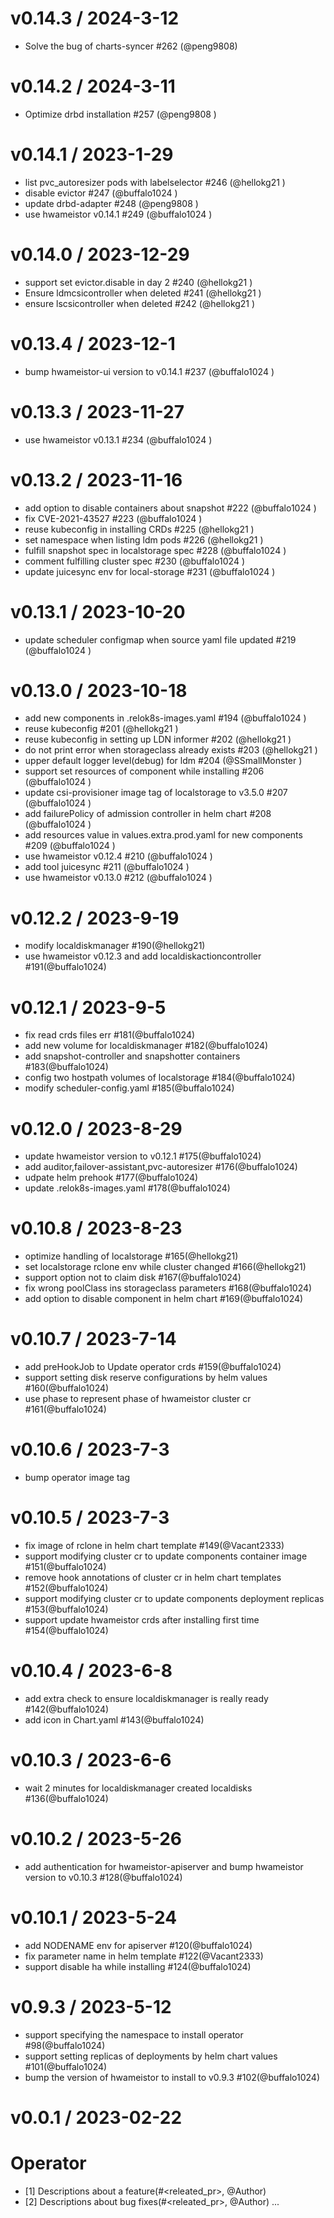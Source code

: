 v0.14.3 / 2024-3-12
========================

* Solve the bug of charts-syncer #262 (@peng9808)

v0.14.2 / 2024-3-11
========================

* Optimize drbd installation #257 (@peng9808 )

v0.14.1 / 2023-1-29
========================

* list pvc_autoresizer pods with labelselector #246 (@hellokg21 )
* disable evictor #247 (@buffalo1024 )
* update drbd-adapter #248 (@peng9808 )
* use hwameistor v0.14.1 #249 (@buffalo1024 )

v0.14.0 / 2023-12-29
========================

* support set evictor.disable in day 2 #240 (@hellokg21 )
* Ensure ldmcsicontroller when deleted #241 (@hellokg21 )
* ensure lscsicontroller when deleted #242 (@hellokg21 )

v0.13.4 / 2023-12-1
========================

* bump hwameistor-ui version to v0.14.1 #237 (@buffalo1024 )

v0.13.3 / 2023-11-27
========================

* use hwameistor v0.13.1 #234 (@buffalo1024 )

v0.13.2 / 2023-11-16
========================

* add option to disable containers about snapshot #222 (@buffalo1024 )
* fix CVE-2021-43527 #223 (@buffalo1024 )
* reuse kubeconfig in installing CRDs #225 (@hellokg21 )
* set namespace when listing ldm pods #226 (@hellokg21 )
* fulfill snapshot spec in localstorage spec #228 (@buffalo1024 )
* comment fulfilling cluster spec #230 (@buffalo1024 )
* update juicesync env for local-storage #231 (@buffalo1024 )

v0.13.1 / 2023-10-20
========================

* update scheduler configmap when source yaml file updated #219 (@buffalo1024 )

v0.13.0 / 2023-10-18
========================

* add new components in .relok8s-images.yaml #194 (@buffalo1024 )
* reuse kubeconfig #201 (@hellokg21 )
* reuse kubeconfig in setting up LDN informer #202 (@hellokg21 )
* do not print error when storageclass already exists #203 (@hellokg21 )
* upper default logger level(debug) for ldm #204 (@SSmallMonster )
* support set resources of component while installing #206 (@buffalo1024 )
* update csi-provisioner image tag of localstorage to v3.5.0 #207 (@buffalo1024 )
* add failurePolicy of admission controller in helm chart #208 (@buffalo1024 )
* add resources value in values.extra.prod.yaml for new components #209 (@buffalo1024 )
* use hwameistor v0.12.4 #210 (@buffalo1024 )
* add tool juicesync #211 (@buffalo1024 )
* use hwameistor v0.13.0 #212 (@buffalo1024 )

v0.12.2 / 2023-9-19
========================

* modify localdiskmanager #190(@hellokg21)
* use hwameistor v0.12.3 and add localdiskactioncontroller #191(@buffalo1024)

v0.12.1 / 2023-9-5
========================

* fix read crds files err #181(@buffalo1024)
* add new volume for localdiskmanager #182(@buffalo1024)
* add snapshot-controller and snapshotter containers #183(@buffalo1024)
* config two hostpath volumes of localstorage #184(@buffalo1024)
* modify scheduler-config.yaml #185(@buffalo1024)

v0.12.0 / 2023-8-29
========================

* update hwameistor version to v0.12.1 #175(@buffalo1024)
* add auditor,failover-assistant,pvc-autoresizer #176(@buffalo1024)
* udpate helm prehook #177(@buffalo1024)
* update .relok8s-images.yaml #178(@buffalo1024)

v0.10.8 / 2023-8-23
========================

* optimize handling of localstorage #165(@hellokg21)
* set localstorage rclone env while cluster changed #166(@hellokg21)
* support option not to claim disk #167(@buffalo1024)
* fix wrong poolClass ins storageclass parameters #168(@buffalo1024)
* add option to disable component in helm chart #169(@buffalo1024)

v0.10.7 / 2023-7-14
========================

* add preHookJob to Update operator crds #159(@buffalo1024)
* support setting disk reserve configurations by helm values #160(@buffalo1024)
* use phase to represent phase of hwameistor cluster cr #161(@buffalo1024)

v0.10.6 / 2023-7-3
========================

* bump operator image tag

v0.10.5 / 2023-7-3
========================

* fix image of rclone in helm chart template #149(@Vacant2333)
* support modifying cluster cr to update components container image #151(@buffalo1024)
* remove hook annotations of cluster cr in helm chart templates #152(@buffalo1024)
* support modifying cluster cr to update components deployment replicas #153(@buffalo1024)
* support update hwameistor crds after installing first time #154(@buffalo1024)

v0.10.4 / 2023-6-8
========================

* add extra check to ensure localdiskmanager is really ready #142(@buffalo1024)
* add icon in Chart.yaml #143(@buffalo1024)

v0.10.3 / 2023-6-6
========================

* wait 2 minutes for localdiskmanager created localdisks #136(@buffalo1024)

v0.10.2 / 2023-5-26
========================

*  add authentication for hwameistor-apiserver and bump hwameistor version to v0.10.3 #128(@buffalo1024)

v0.10.1 / 2023-5-24
========================

* add NODENAME env for apiserver #120(@buffalo1024)
* fix parameter name in helm template #122(@Vacant2333)
* support disable ha while installing #124(@buffalo1024)

v0.9.3 / 2023-5-12
========================

* support specifying the namespace to install operator #98(@buffalo1024)
* support setting replicas of deployments by helm chart values #101(@buffalo1024)
* bump the version of hwameistor to install to v0.9.3 #102(@buffalo1024)

v0.0.1 / 2023-02-22
========================

# Operator
* [1] Descriptions about a feature(#<releated_pr>, @Author)
* [2] Descriptions about bug fixes(#<releated_pr>, @Author)
...

